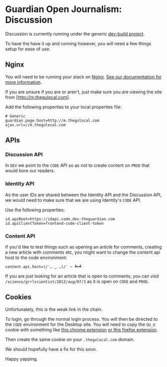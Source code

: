 # Guardian Open Journalism: Discussion

Discussion is currently running under the generic [dev-build project](https://github.com/guardian/frontend#running).

To have the have it up and running however, you will need a few things setup for ease of use.

## Nginx
You will need to be running your stack on [Nginx](http://wiki.nginx.org/Main).
[See our documentation for more information](https://github.com/guardian/frontend/blob/master/nginx/README.md).

If you are unsure if you are or aren't, just make sure you are viewing the site from [http://m.thegulocal.com].

Add the following properties to your local properties file:

    # Generic
    guardian.page.host=http://m.thegulocal.com
    ajax.url=//m.thegulocal.com

## APIs
### Discussion API
In `DEV` we point to the `CODE` API so as not to create content on `PROD` that would bore our readers.

### Identity API
As the user IDs are shared between the Identity API and the Discussion API, we would need to make sure that we are using
Identity's `CODE` API.

Use the following properties:

    id.apiRoot=https://idapi.code.dev-theguardian.com
    id.apiClientToken=frontend-code-client-token

### Content API
If you'd like to test things such as opening an article for comments, creating a new article with comments etc, you might
want to change the content api host to the code environment:

    content.api.host=(/¯◡ ‿ ◡)/¯ ~ ┻━┻

If you are just looking for an article that is open to comments, you can visit `/science/grrlscientist/2012/aug/07/3` as
it is open on `CODE` and `PROD`.

## Cookies

Unfortunately, this is the weak link in the chain.

To login, go through the normal login process. You will then be directed to the `CODE` environment for the Desktop site.
You will need to copy the `GU_U` cookie with something like
[this chrome extension](https://chrome.google.com/webstore/detail/editthiscookie/fngmhnnpilhplaeedifhccceomclgfbg?hl=en)
[or this firefox extension](https://addons.mozilla.org/en-US/firefox/addon/edit-cookies/).

Then create the same cookie on your `.thegulocal.com` domain.

We should hopefully have a fix for this soon.

Happy yapping.
